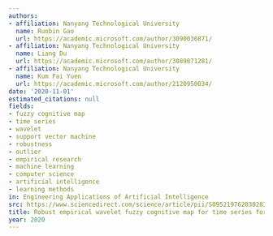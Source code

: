 ```yaml
---
authors:
- affiliation: Nanyang Technological University
  name: Ruobin Gao
  url: https://academic.microsoft.com/author/3090036871/
- affiliation: Nanyang Technological University
  name: Liang Du
  url: https://academic.microsoft.com/author/3089871281/
- affiliation: Nanyang Technological University
  name: Kum Fai Yuen
  url: https://academic.microsoft.com/author/2120950034/
date: '2020-11-01'
estimated_citations: null
fields:
- fuzzy cognitive map
- time series
- wavelet
- support vector machine
- robustness
- outlier
- empirical research
- machine learning
- computer science
- artificial intelligence
- learning methods
in: Engineering Applications of Artificial Intelligence
src: https://www.sciencedirect.com/science/article/pii/S0952197620302839
title: Robust empirical wavelet fuzzy cognitive map for time series forecasting
year: 2020
---
```

